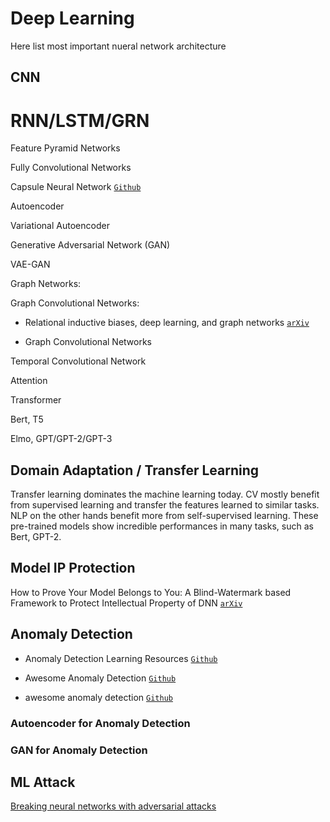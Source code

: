 # Deep Learning

Here list most important nueral network architecture 

## CNN

# RNN/LSTM/GRN

Feature Pyramid Networks

Fully Convolutional Networks

Capsule Neural Network [`Github`](https://github.com/Sarasra/models/tree/master/research/capsules)

Autoencoder

Variational Autoencoder

Generative Adversarial Network (GAN)

VAE-GAN

Graph Networks:

Graph Convolutional Networks:

* Relational inductive biases, deep learning, and graph networks [`arXiv`](https://arxiv.org/abs/1806.01261)

* Graph Convolutional Networks



Temporal Convolutional Network

Attention

Transformer

Bert, T5

Elmo, GPT/GPT-2/GPT-3


## Domain Adaptation / Transfer Learning

Transfer learning dominates the machine learning today. CV mostly benefit from supervised learning and transfer the features learned to similar tasks. NLP on the other hands benefit more from self-supervised learning. These pre-trained models show incredible performances in many tasks, such as Bert, GPT-2.

## Model IP Protection

How to Prove Your Model Belongs to You: A Blind-Watermark based Framework to Protect Intellectual Property of DNN [`arXiv`](https://arxiv.org/abs/1903.01743)

## Anomaly Detection

* Anomaly Detection Learning Resources [`Github`](https://github.com/yzhao062/anomaly-detection-resources)

* Awesome Anomaly Detection [`Github`](https://github.com/zhuyiche/awesome-anomaly-detection)

* awesome anomaly detection [`Github`](https://github.com/hoya012/awesome-anomaly-detection)

### Autoencoder for Anomaly Detection

### GAN for Anomaly Detection

## ML Attack

[Breaking neural networks with adversarial attacks](https://towardsdatascience.com/breaking-neural-networks-with-adversarial-attacks-f4290a9a45aa)
